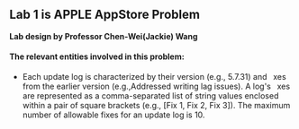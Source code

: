 ## Lab 1 is APPLE AppStore Problem
**Lab design by Professor Chen-Wei(Jackie) Wang**

#### **The relevant entities involved in this problem:**
- Each update log is characterized by their version (e.g., 5.7.31) and  xes from the earlier version (e.g.,Addressed writing lag issues). A log's  xes are represented as a comma-separated list of string values enclosed within a pair of square brackets (e.g., [Fix 1, Fix 2, Fix 3]). The maximum number of allowable fixes for an update log is 10.
